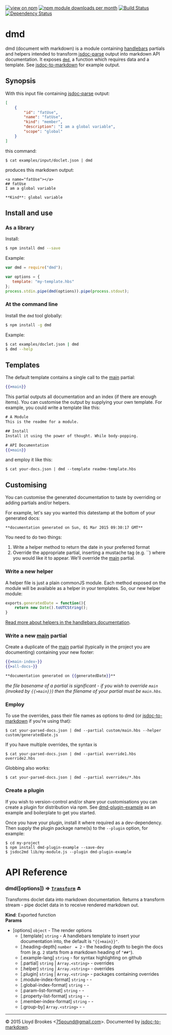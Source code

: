 [![view on npm](http://img.shields.io/npm/v/dmd.svg)](https://www.npmjs.org/package/dmd)
[![npm module downloads per month](http://img.shields.io/npm/dm/dmd.svg)](https://www.npmjs.org/package/dmd)
[![Build Status](https://travis-ci.org/75lb/dmd.svg?branch=next)](https://travis-ci.org/75lb/dmd)
[![Dependency Status](https://david-dm.org/jsdoc2md/dmd.svg)](https://david-dm.org/75lb/dmd)

# dmd
dmd (document with markdown) is a module containing [handlebars](http://handlebarsjs.com) partials and helpers intended to transform [jsdoc-parse](https://github.com/jsdoc2mdjsdoc-parse) output into markdown API documentation. It exposes <code>[dmd](#module_dmd)</code>, a function which requires data and a template. See [jsdoc-to-markdown](https://github.com/jsdoc2mdjsdoc-to-markdown) for example output.

## Synopsis
With this input file containing [jsdoc-parse](http://handlebarsjs.com) output:
```json
[
    {
        "id": "fatUse",
        "name": "fatUse",
        "kind": "member",
        "description": "I am a global variable",
        "scope": "global"
    }
]
```

this command:
```
$ cat examples/input/doclet.json | dmd
```

produces this markdown output: 
```
<a name="fatUse"></a>
## fatUse
I am a global variable

**Kind**: global variable
```

## Install and use
### As a library
Install:
```sh
$ npm install dmd --save
```

Example:
```js
var dmd = require("dmd");

var options = {
   template: "my-template.hbs"
};
process.stdin.pipe(dmd(options)).pipe(process.stdout);
```

### At the command line
Install the `dmd` tool globally: 
```sh
$ npm install -g dmd
```
Example:
```sh
$ cat examples/doclet.json | dmd
$ dmd --help
```

## Templates
The default template contains a single call to the  [main](https://github.com/jsdoc2mddmd/blob/master/partials/main.hbs) partial:
```hbs
{{>main}}
```

This partial outputs all documentation and an index (if there are enough items). You can customise the output by supplying your own template. For example, you could write a template like this:
```hbs
# A Module
This is the readme for a module. 

## Install
Install it using the power of thought. While body-popping.

# API Documentation
{{>main}}
```

and employ it like this: 
```
$ cat your-docs.json | dmd --template readme-template.hbs
```

## Customising
You can customise the generated documentation to taste by overriding or adding partials and/or helpers.

For example, let's say you wanted this datestamp at the bottom of your generated docs:

```
**documentation generated on Sun, 01 Mar 2015 09:30:17 GMT**
```

You need to do two things:

1. Write a helper method to return the date in your preferred format
2. Override the appropriate partial, inserting a mustache tag (e.g. ``) where you would like it to appear. We'll override the [main](https://github.com/jsdoc2mddmd/blob/master/partials/main.hbs) partial.

### Write a new helper
A helper file is just a plain commonJS module. Each method exposed on the module will be available as a helper in your templates. So, our new helper module:

```js
exports.generatedDate = function(){
    return new Date().toUTCString();
}
```

[Read more about helpers in the handlebars documentation](http://handlebarsjs.com).

### Write a new [main](https://github.com/jsdoc2mddmd/blob/master/partials/main.hbs) partial
Create a duplicate of the [main](https://github.com/jsdoc2mddmd/blob/master/partials/main.hbs) partial (typically in the project you are documenting) containing your new footer:

```hbs
{{>main-index~}}
{{>all-docs~}}

**documentation generated on {{generatedDate}}**
```

*the file basename of a partial is significant - if you wish to override `main` (invoked by `{{>main}}`) then the filename of your partial must be `main.hbs`.*

### Employ
To use the overrides, pass their file names as options to dmd (or [jsdoc-to-markdown](https://github.com/jsdoc2mdjsdoc-to-markdown) if you're using that):
```
$ cat your-parsed-docs.json | dmd --partial custom/main.hbs --helper custom/generatedDate.js
```

If you have multiple overrides, the syntax is 
```
$ cat your-parsed-docs.json | dmd --partial override1.hbs override2.hbs
```

Globbing also works:
```
$ cat your-parsed-docs.json | dmd --partial overrides/*.hbs
```

### Create a plugin
If you wish to version-control and/or share your customisations you can create a plugin for distribution via npm. See [dmd-plugin-example](https://github.com/jsdoc2mddmd-plugin-example) as an example and boilerplate to get you started.

Once you have your plugin, install it where required as a dev-dependency. Then supply the plugin package name(s) to the `--plugin` option, for example: 
```
$ cd my-project
$ npm install dmd-plugin-example --save-dev
$ jsdoc2md lib/my-module.js --plugin dmd-plugin-example
```
    
# API Reference
<a name="exp_module_dmd--dmd"></a>
### dmd([options]) ⇒ <code>[Transform](http://nodejs.org/api/stream.html#stream_class_stream_transform)</code> ⏏
Transforms doclet data into markdown documentation. Returns a transform stream - pipe doclet data in to receive rendered markdown out.

**Kind**: Exported function  
**Params**

- [options] <code>object</code> - The render options  
  - [.template] <code>string</code> - A handlebars template to insert your documentation into, the default is `"{{>main}}"`.  
  - [.heading-depth] <code>number</code> <code> = 2</code> - the heading depth to begin the docs from (e.g. `2` starts from a markdown heading of `"##"`).  
  - [.example-lang] <code>string</code> - for syntax highlighting on github  
  - [.partial] <code>string</code> | <code>Array.&lt;string&gt;</code> - overrides  
  - [.helper] <code>string</code> | <code>Array.&lt;string&gt;</code> - overrides  
  - [.plugin] <code>string</code> | <code>Array.&lt;string&gt;</code> - packages containing overrides  
  - [.module-index-format] <code>string</code> - -  
  - [.global-index-format] <code>string</code> - -  
  - [.param-list-format] <code>string</code> - -  
  - [.property-list-format] <code>string</code> - -  
  - [.member-index-format] <code>string</code> - -  
  - [.group-by] <code>Array.&lt;string&gt;</code> - -  


* * *

&copy; 2015 Lloyd Brookes \<75pound@gmail.com\>. Documented by [jsdoc-to-markdown](https://github.com/jsdoc2mdjsdoc-to-markdown).
